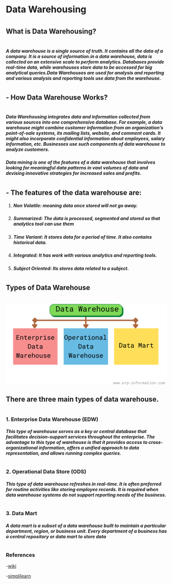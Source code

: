 # **Data Warehousing**
#
## What is Data Warehousing?
#

#####  A data warehouse is a single source of truth. It contains all the data of a company. It is a source of information.in a data warehouse, data is collected on an extensive scale to perform analytics. Databases provide real-time data, while warehouses store data to be accessed for big analytical queries.Data Warehouses are used for analysis and reporting and various analysis and reporting tools use data from the warehouse.
# 
## - How Data Warehouse Works?
# 
##### Data Warehousing integrates data and information collected from various sources into one comprehensive database. For example, a data warehouse might combine customer information from an organization’s point-of-sale systems, its mailing lists, website, and comment cards. It might also incorporate confidential information about employees, salary information, etc. Businesses use such components of data warehouse to analyze customers. 
##### Data mining is one of the features of a data warehouse that involves looking for meaningful data patterns in vast volumes of data and devising innovative strategies for increased sales and profits.  
#
## - The features of the data warehouse are:
1. ##### Non Volatile: meaning data once stored will not go away.
2. #####  Summarized: The data is processed, segmented and stored so that analytics tool can use them
3. ##### Time Variant: It  stores data for a period of time. It also contains historical data.
4. ##### Integrated: It has work with various analytics and reporting tools.
5. ##### Subject Oriented: Its stores data related to a subject.
# 
## Types of Data Warehouse
# 
![Types of Data warehouse](Data-warehouse-1.png)

## There are three main types of data warehouse.
#


### 1. Enterprise Data Warehouse (EDW)

##### This type of warehouse serves as a key or central database that facilitates decision-support services throughout the enterprise. The advantage to this type of warehouse is that it provides access to cross-organizational information, offers a unified approach to data representation, and allows running complex queries.
#
### 2.  Operational Data Store (ODS)

##### This type of data warehouse refreshes in real-time. It is often preferred for routine activities like storing employee records. It is required when data warehouse systems do not support reporting needs of the business. 
#
### 3. Data Mart

##### A data mart is a subset of a data warehouse built to maintain a particular department, region, or business unit. Every department of a business has a central repository or data mart to store data
# 

### References
-<a href="https://en.wikipedia.org/wiki/Data_warehouse">wiki</a>

-<a href="https://www.simplilearn.com/data-warehouse-article">simplilearn</a>

